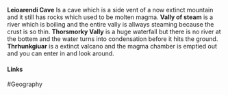 

**Leioarendi Cave** Is a cave which is a side vent of a now extinct mountain and it still has rocks which used to be molten magma.
**Vally of steam** is a river which is boiling and the entire vally is allways steaming because the crust is so thin.
**Thorsmorky Vally** is a huge waterfall but there is no river at the bottem and the water turns into condensation before it hits the ground.
**Thrhunkgiuar** is a extinct valcano and the magma chamber is emptied out and you can enter in and look around.

#### Links
#Geography 